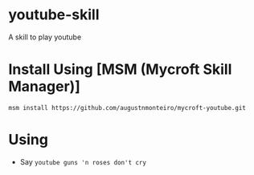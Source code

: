 # youtube-skill
A skill to play youtube

# Install Using [MSM (Mycroft Skill Manager)]
    msm install https://github.com/augustnmonteiro/mycroft-youtube.git

# Using
* Say `youtube guns 'n roses don't cry`
